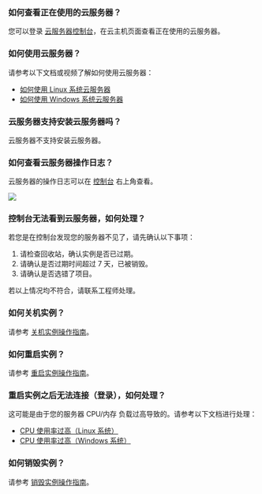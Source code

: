 ### 如何查看正在使用的云服务器？

您可以登录 [云服务器控制台](http://console.tcecqpoc.fsphere.cn/cvm/index)，在云主机页面查看正在使用的云服务器。

### 如何使用云服务器？

请参考以下文档或视频了解如何使用云服务器：

- [如何使用 Linux 系统云服务器](/document/product/213/8041)
- [如何使用 Windows 系统云服务器](/document/product/213/8042)

### 云服务器支持安装云服务器吗？

云服务器不支持安装云服务器。

### 如何查看云服务器操作日志？

云服务器的操作日志可以在 [控制台](/login?s_url=https%3A%2F%2Fconsole.tcecqpoc.fsphere.cn%2Fcvm) 右上角查看。
  
![](http://imgcache.tcecqpoc.fsphere.cn/image/main.qcloudimg.com/raw/2eedd2976ea009f1ab3ac5112ad2ec43.png)

### 控制台无法看到云服务器，如何处理？

若您是在控制台发现您的服务器不见了，请先确认以下事项：

1. 请检查回收站，确认实例是否已过期。
2. 请确认是否过期时间超过 7 天，已被销毁。
3. 请确认是否选错了项目。

若以上情况均不符合，请联系工程师处理。

### 如何关机实例？

请参考 [关机实例操作指南](/document/product/213/4929)。

### 如何重启实例？

请参考 [重启实例操作指南](/document/product/213/4928)。

### 重启实例之后无法连接（登录），如何处理？

这可能是由于您的服务器 CPU/内存 负载过高导致的。请参考以下文档进行处理：

- [CPU 使用率过高（Linux 系统）](/document/product/213/14634)
- [CPU 使用率过高（Windows 系统）](/document/product/213/14634)

### 如何销毁实例？

请参考 [销毁实例操作指南](/document/product/213/4930)。
